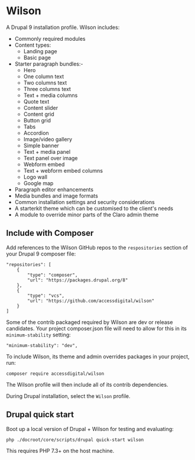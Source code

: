 # Wilson

A Drupal 9 installation profile. Wilson includes:

* Commonly required modules
* Content types:
  * Landing page
  * Basic page
* Starter paragraph bundles:-
  * Hero
  * One column text
  * Two columns text
  * Three columns text
  * Text + media columns
  * Quote text
  * Content slider
  * Content grid
  * Button grid
  * Tabs
  * Accordion
  * Image/video gallery
  * Simple banner
  * Text + media panel
  * Text panel over image
  * Webform embed
  * Text + webform embed columns
  * Logo wall
  * Google map
* Paragraph editor enhancements
* Media bundles and image formats
* Common installation settings and security considerations
* A starterkit theme which can be customised to the client's needs
* A module to override minor parts of the Claro admin theme

## Include with Composer

Add references to the Wilson GitHub repos to the `respositories` section of your Drupal 9 composer file:

```
"repositories": [
    {
        "type": "composer",
        "url": "https://packages.drupal.org/8"
    },
    {
        "type": "vcs",
        "url": "https://github.com/accessdigital/wilson"
    }
]
```

Some of the contrib packaged required by Wilson are dev or release candidates. Your project composer.json file will need to allow for this in its `minimum-stability` setting:

```
"minimum-stability": "dev",
```

To include Wilson, its theme and admin overrides packages in your project, run:

```
composer require accessdigital/wilson
```

The Wilson profile will then include all of its contrib dependencies.

During Drupal installation, select the `Wilson` profile.

## Drupal quick start

Boot up a local version of Drupal + Wilson for testing and evaluating:

```
php ./docroot/core/scripts/drupal quick-start wilson
```

This requires PHP 7.3+ on the host machine.
